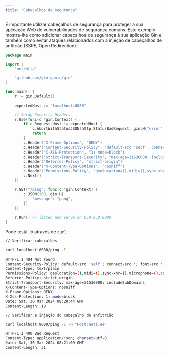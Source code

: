 ```yaml
---
title: "Cabeçalhos de segurança"
---
```


É importante utilizar cabeçalhos de segurança para proteger a sua aplicação Web de vulnerabilidades de segurança comuns. Este exemplo mostra-lhe como adicionar cabeçalhos de segurança à sua aplicação Gin e também como evitar ataques relacionados com a injeção de cabeçalhos de anfitrião (SSRF, Open Redirection).

```go
package main

import (
	"net/http"

	"github.com/gin-gonic/gin"
)

func main() {
	r := gin.Default()

	expectedHost := "localhost:8080"

	// Setup Security Headers
	r.Use(func(c *gin.Context) {
		if c.Request.Host != expectedHost {
			c.AbortWithStatusJSON(http.StatusBadRequest, gin.H{"error": "Invalid host header"})
			return
		}
		c.Header("X-Frame-Options", "DENY")
		c.Header("Content-Security-Policy", "default-src 'self'; connect-src *; font-src *; script-src-elem * 'unsafe-inline'; img-src * data:; style-src * 'unsafe-inline';")
		c.Header("X-XSS-Protection", "1; mode=block")
		c.Header("Strict-Transport-Security", "max-age=31536000; includeSubDomains")
		c.Header("Referrer-Policy", "strict-origin")
		c.Header("X-Content-Type-Options", "nosniff")
		c.Header("Permissions-Policy", "geolocation=(),midi=(),sync-xhr=(),microphone=(),camera=(),magnetometer=(),gyroscope=(),fullscreen=(self),payment=()")
		c.Next()
	})

	r.GET("/ping", func(c *gin.Context) {
		c.JSON(200, gin.H{
			"message": "pong",
		})
	})

	r.Run() // listen and serve on 0.0.0.0:8080
}
```

Pode testá-lo através de `curl`: 

```bash
// Verificar cabeçalhos

curl localhost:8080/ping -I

HTTP/1.1 404 Not Found
Content-Security-Policy: default-src 'self'; connect-src *; font-src *; script-src-elem * 'unsafe-inline'; img-src * data:; style-src * 'unsafe-inline';
Content-Type: text/plain
Permissions-Policy: geolocation=(),midi=(),sync-xhr=(),microphone=(),camera=(),magnetometer=(),gyroscope=(),fullscreen=(self),payment=()
Referrer-Policy: strict-origin
Strict-Transport-Security: max-age=31536000; includeSubDomains
X-Content-Type-Options: nosniff
X-Frame-Options: DENY
X-Xss-Protection: 1; mode=block
Date: Sat, 30 Mar 2024 08:20:44 GMT
Content-Length: 18

// Verificar a injeção do cabeçalho do anfitrião

curl localhost:8080/ping -I -H "Host:neti.ee"

HTTP/1.1 400 Bad Request
Content-Type: application/json; charset=utf-8
Date: Sat, 30 Mar 2024 08:21:09 GMT
Content-Length: 31
```
